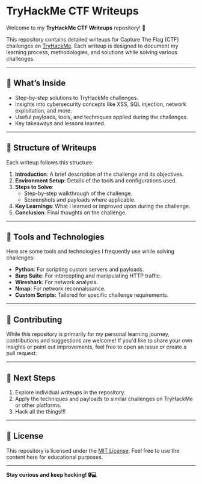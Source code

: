 # TryHackMe CTF Writeups

Welcome to my **TryHackMe CTF Writeups** repository! 🎉

This repository contains detailed writeups for Capture The Flag (CTF) challenges on [TryHackMe](https://tryhackme.com). Each writeup is designed to document my learning process, methodologies, and solutions while solving various challenges. 

---

## 🧩 What’s Inside
- Step-by-step solutions to TryHackMe challenges.
- Insights into cybersecurity concepts like XSS, SQL injection, network exploitation, and more.
- Useful payloads, tools, and techniques applied during the challenges.
- Key takeaways and lessons learned.

---

## 📜 Structure of Writeups
Each writeup follows this structure:

1. **Introduction**: A brief description of the challenge and its objectives.
2. **Environment Setup**: Details of the tools and configurations used.
3. **Steps to Solve**:
   - Step-by-step walkthrough of the challenge.
   - Screenshots and payloads where applicable.
4. **Key Learnings**: What I learned or improved upon during the challenge.
5. **Conclusion**: Final thoughts on the challenge.

---

## 🔧 Tools and Technologies
Here are some tools and technologies I frequently use while solving challenges:
- **Python**: For scripting custom servers and payloads.
- **Burp Suite**: For intercepting and manipulating HTTP traffic.
- **Wireshark**: For network analysis.
- **Nmap**: For network reconnaissance.
- **Custom Scripts**: Tailored for specific challenge requirements.

---

## 🤝 Contributing
While this repository is primarily for my personal learning journey, contributions and suggestions are welcome! If you'd like to share your own insights or point out improvements, feel free to open an issue or create a pull request.

---

## 🚀 Next Steps
1. Explore individual writeups in the repository.
2. Apply the techniques and payloads to similar challenges on TryHackMe or other platforms.
3. Hack all the things!!!

---

## 📄 License
This repository is licensed under the [MIT License](LICENSE). Feel free to use the content here for educational purposes.

---

**Stay curious and keep hacking! 🔒💻**
